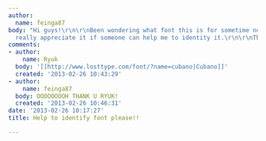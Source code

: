 ```yaml
---
author:
  name: feinga87
body: "Hi guys!\r\n\r\nBeen wondering what font this is for sometime now. Please I'd
  really appreciate it if someone can help me to identity it.\r\n\r\nThanks!\r\nJulian"
comments:
- author:
    name: Ryuk
  body: '[[http://www.losttype.com/font/?name=cubano|Cubano]]'
  created: '2013-02-26 10:43:29'
- author:
    name: feinga87
  body: OOOOOOOOH THANK U RYUK!
  created: '2013-02-26 10:46:31'
date: '2013-02-26 10:17:27'
title: Help to identify font please!!

---
```

